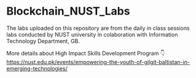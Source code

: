 # Blockchain_NUST_Labs

The labs uploaded on this repository are from the daily in class sessions labs conducted by 
  NUST university in colaboration with Information Technology Department, GB.
  
More details about High Impact Skills Development Program 👇
            https://nust.edu.pk/events/empowering-the-youth-of-gilgit-baltistan-in-emerging-technologies/
